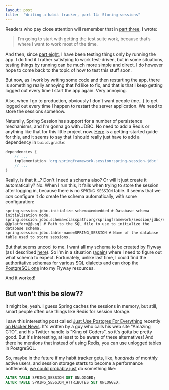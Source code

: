 ```yaml
---
layout: post
title:  "Writing a habit tracker, part 14: Storing sessions"
---
```


Readers who pay close attention will remember that in [part three](/2023/01/03/habit-tracker-part-three-making-it-run.html), I wrote:

> I’m going to start with getting the test suite work, because that’s where I want to work most of the time.

And then, since [part eight](/2023/01/08/habit-tracker-serving-some-web.html), I have been testing things only by running the app. I do find it I rather satisfying to work test-driven, but in some situations, testing things by running can be much more simple and direct. I do however hope to come back to the topic of how to test this stuff soon. 

But now, as I work by writing some code and then restarting the app, there is something really annoying that I'd like to fix, and that is that I keep getting logged out every time I start the app again. Very annoying. 

Also, when I go to production, obviously I don't want people (me...) to get logged out every time I happen to restart the server application. We need to store the sessions somehow. 

Naturally, Spring Session has support for a number of persistence mechanisms, and I'm gonna go with JDBC. No need to add a Redis or anything like that for this little project now. [Here](https://docs.spring.io/spring-session/reference/guides/boot-jdbc.html) is a getting-started guide for this, and it seems to say that I should really just have to add a dependency in `build.gradle`:

```groovy
dependencies {
    // ...
    implementation 'org.springframework.session:spring-session-jdbc'
    // ...
}
```

Really, is that it...? Don't I need a schema also? Or will it just create it automatically? No. When I run this, it fails when trying to store the session after logging in, because there is no `SPRING_SESSION` table. It seems that we _can_ configure it do create the schema automatically, with some configuration:

```properties
spring.session.jdbc.initialize-schema=embedded # Database schema initialization mode.
spring.session.jdbc.schema=classpath:org/springframework/session/jdbc/schema-@@platform@@.sql # Path to the SQL file to use to initialize the database schema.
spring.session.jdbc.table-name=SPRING_SESSION # Name of the database table used to store sessions.
```

But that seems uncool to me. I want all my schema to be created by Flyway (as I described [here](/2023/01/04/habit-tracker-functionality-and-first-migration.html)). So I'm in a situation ([again](/2023/01/10/habit-tracker-securing-things-2.html)) where I need to figure out what schema to expect. Fortunately, unlike last time, I could find the [authoritative schemas](https://github.com/spring-projects/spring-session/tree/06eb768721f0deb31d90acc9b5f70bd508dc0ab3/spring-session-jdbc/src/main/resources/org/springframework/session/jdbc) for various SQL dialects and can drop the [PostgreSQL one](https://github.com/spring-projects/spring-session/blob/06eb768721f0deb31d90acc9b5f70bd508dc0ab3/spring-session-jdbc/src/main/resources/org/springframework/session/jdbc/schema-postgresql.sql) into my Flyway resources.

And it worked! 

## But won't this be slow??

It might be, yeah. I guess Spring caches the sessions in memory, but still, smart people often use things like Redis for session storage.

I saw this interesting post called [Just Use Postgres For Everything](https://www.amazingcto.com/postgres-for-everything/) recently [on Hacker News](https://news.ycombinator.com/item?id=33934139). It's written by a guy who calls his web site "Amazing CTO", and his Twitter handle is "King of Coders", so it's gotta be pretty good. But it's interesting, at least to be aware of these alternatives! And there he mentions that instead of using Redis, you can use unlogged tables in PostgreSQL.  

So, maybe in the future if my habit tracker gets, like, _hundreds_ of monthly active users, and session storage starts to become a performance bottleneck, [we could probably just](https://www.compose.com/articles/faster-performance-with-unlogged-tables-in-postgresql/) do something like:

```sql
ALTER TABLE SPRING_SESSION SET UNLOGGED;
ALTER TABLE SPRING_SESSION_ATTRIBUTES SET UNLOGGED;
```
